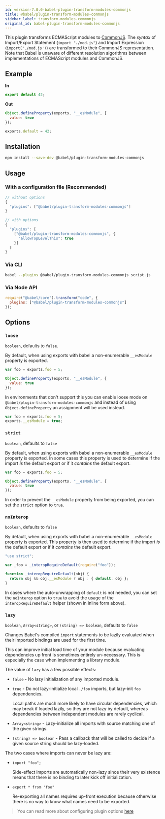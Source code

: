 ```yaml
---
id: version-7.0.0-babel-plugin-transform-modules-commonjs
title: @babel/plugin-transform-modules-commonjs
sidebar_label: transform-modules-commonjs
original_id: babel-plugin-transform-modules-commonjs
---
```


This plugin transforms ECMAScript modules to [CommonJS](http://wiki.commonjs.org/wiki/Modules/1.1). The _syntax_ of Import/Export Statement (`import "./mod.js"`) and Import Expression (`import('./mod.js')`) are transformed to their CommonJS representation. Note that Babel is unaware of different resolution algorithms between implementations of ECMAScript modules and CommonJS.

## Example

**In**

```javascript
export default 42;
```

**Out**

```javascript
Object.defineProperty(exports, "__esModule", {
  value: true
});

exports.default = 42;
```

## Installation

```sh
npm install --save-dev @babel/plugin-transform-modules-commonjs
```

## Usage

### With a configuration file (Recommended)

```js
// without options
{
  "plugins": ["@babel/plugin-transform-modules-commonjs"]
}

// with options
{
  "plugins": [
    ["@babel/plugin-transform-modules-commonjs", {
      "allowTopLevelThis": true
    }]
  ]
}
```

### Via CLI

```sh
babel --plugins @babel/plugin-transform-modules-commonjs script.js
```

### Via Node API

```javascript
require("@babel/core").transform("code", {
  plugins: ["@babel/plugin-transform-modules-commonjs"]
});
```

## Options

### `loose`

`boolean`, defaults to `false`.

By default, when using exports with babel a non-enumerable `__esModule` property
is exported.

```javascript
var foo = exports.foo = 5;

Object.defineProperty(exports, "__esModule", {
  value: true
});
```

In environments that don't support this you can enable loose mode on `@babel/plugin-transform-modules-commonjs`
and instead of using `Object.defineProperty` an assignment will be used instead.

```javascript
var foo = exports.foo = 5;
exports.__esModule = true;
```

### `strict`

`boolean`, defaults to `false`

By default, when using exports with babel a non-enumerable `__esModule` property
is exported. In some cases this property is used to determine if the import _is_ the
default export or if it _contains_ the default export.

```javascript
var foo = exports.foo = 5;

Object.defineProperty(exports, "__esModule", {
  value: true
});
```

In order to prevent the `__esModule` property from being exported, you can set
the `strict` option to `true`.

### `noInterop`

`boolean`, defaults to `false`

By default, when using exports with babel a non-enumerable `__esModule` property
is exported. This property is then used to determine if the import _is_ the default
export or if it _contains_ the default export.

```javascript
"use strict";

var _foo = _interopRequireDefault(require("foo"));

function _interopRequireDefault(obj) {
  return obj && obj.__esModule ? obj : { default: obj };
}
```

In cases where the auto-unwrapping of `default` is not needed, you can set the
`noInterop` option to `true` to avoid the usage of the `interopRequireDefault`
helper (shown in inline form above).

### `lazy`

`boolean`, `Array<string>`, or `(string) => boolean`, defaults to `false`

Changes Babel's compiled `import` statements to be lazily evaluated when their
imported bindings are used for the first time.

This can improve initial load time of your module because evaluating
dependencies up front is sometimes entirely un-necessary. This is especially
the case when implementing a library module.

The value of `lazy` has a few possible effects:

* `false` - No lazy initialization of any imported module.
* `true` - Do not lazy-initialize local `./foo` imports, but lazy-init `foo` dependencies.

  Local paths are much more likely to have circular dependencies, which may break if loaded lazily,
  so they are not lazy by default, whereas dependencies between independent modules are rarely cyclical.

* `Array<string>` - Lazy-initialize all imports with source matching one of the given strings.
* `(string) => boolean` - Pass a callback that will be called to decide if a given source string should be lazy-loaded.

The two cases where imports can never be lazy are:

* `import "foo";`

  Side-effect imports are automatically non-lazy since their very existence means
  that there is no binding to later kick off initialization.

* `export * from "foo"`

  Re-exporting all names requires up-front execution because otherwise there is no
  way to know what names need to be exported.

> You can read more about configuring plugin options [here](https://babeljs.io/docs/en/plugins#plugin-options)
